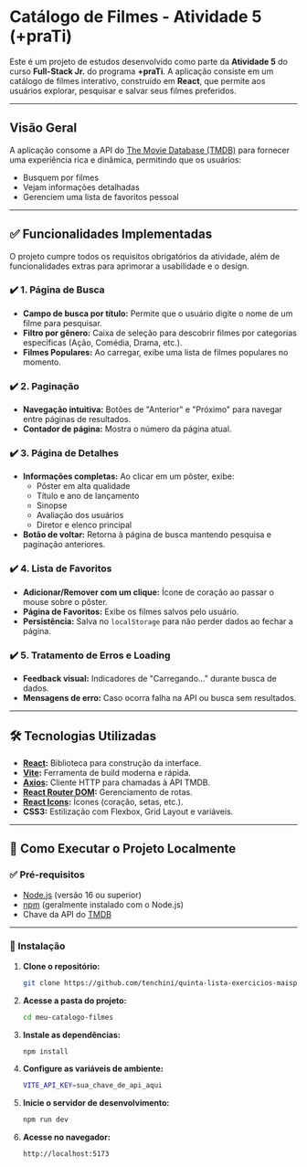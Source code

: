 # Catálogo de Filmes - Atividade 5 (+praTi)

Este é um projeto de estudos desenvolvido como parte da **Atividade 5** do curso **Full-Stack Jr.** do programa **+praTi**. A aplicação consiste em um catálogo de filmes interativo, construído em **React**, que permite aos usuários explorar, pesquisar e salvar seus filmes preferidos.

---

## Visão Geral

A aplicação consome a API do [The Movie Database (TMDB)](https://www.themoviedb.org/) para fornecer uma experiência rica e dinâmica, permitindo que os usuários:

-   Busquem por filmes
-   Vejam informações detalhadas
-   Gerenciem uma lista de favoritos pessoal

---

## ✅ Funcionalidades Implementadas

O projeto cumpre todos os requisitos obrigatórios da atividade, além de funcionalidades extras para aprimorar a usabilidade e o design.

### ✔️ 1. Página de Busca

-   **Campo de busca por título:** Permite que o usuário digite o nome de um filme para pesquisar.
-   **Filtro por gênero:** Caixa de seleção para descobrir filmes por categorias específicas (Ação, Comédia, Drama, etc.).
-   **Filmes Populares:** Ao carregar, exibe uma lista de filmes populares no momento.

### ✔️ 2. Paginação

-   **Navegação intuitiva:** Botões de "Anterior" e "Próximo" para navegar entre páginas de resultados.
-   **Contador de página:** Mostra o número da página atual.

### ✔️ 3. Página de Detalhes

-   **Informações completas:** Ao clicar em um pôster, exibe:
    -   Pôster em alta qualidade
    -   Título e ano de lançamento
    -   Sinopse
    -   Avaliação dos usuários
    -   Diretor e elenco principal
-   **Botão de voltar:** Retorna à página de busca mantendo pesquisa e paginação anteriores.

### ✔️ 4. Lista de Favoritos

-   **Adicionar/Remover com um clique:** Ícone de coração ao passar o mouse sobre o pôster.
-   **Página de Favoritos:** Exibe os filmes salvos pelo usuário.
-   **Persistência:** Salva no `localStorage` para não perder dados ao fechar a página.

### ✔️ 5. Tratamento de Erros e Loading

-   **Feedback visual:** Indicadores de "Carregando..." durante busca de dados.
-   **Mensagens de erro:** Caso ocorra falha na API ou busca sem resultados.

---

## 🛠 Tecnologias Utilizadas

-   **[React](https://reactjs.org/):** Biblioteca para construção da interface.
-   **[Vite](https://vitejs.dev/):** Ferramenta de build moderna e rápida.
-   **[Axios](https://axios-http.com/):** Cliente HTTP para chamadas à API TMDB.
-   **[React Router DOM](https://reactrouter.com/):** Gerenciamento de rotas.
-   **[React Icons](https://react-icons.github.io/react-icons/):** Ícones (coração, setas, etc.).
-   **CSS3:** Estilização com Flexbox, Grid Layout e variáveis.

---

## 🚀 Como Executar o Projeto Localmente

### ✅ Pré-requisitos

-   [Node.js](https://nodejs.org/) (versão 16 ou superior)
-   [npm](https://www.npmjs.com/) (geralmente instalado com o Node.js)
-   Chave da API do [TMDB](https://www.themoviedb.org/settings/api)

---

### 🔽 Instalação

1. **Clone o repositório:**

    ```bash
    git clone https://github.com/tenchini/quinta-lista-exercicios-maispraTi
    ```

2. **Acesse a pasta do projeto:**

    ```bash
    cd meu-catalogo-filmes
    ```

3. **Instale as dependências:**

    ```bash
    npm install
    ```

4. **Configure as variáveis de ambiente:**

    ```bash
    VITE_API_KEY=sua_chave_de_api_aqui
    ```

5. **Inicie o servidor de desenvolvimento:**

    ```bash
    npm run dev
    ```

6. **Acesse no navegador:**
    ```bash
    http://localhost:5173
    ```
